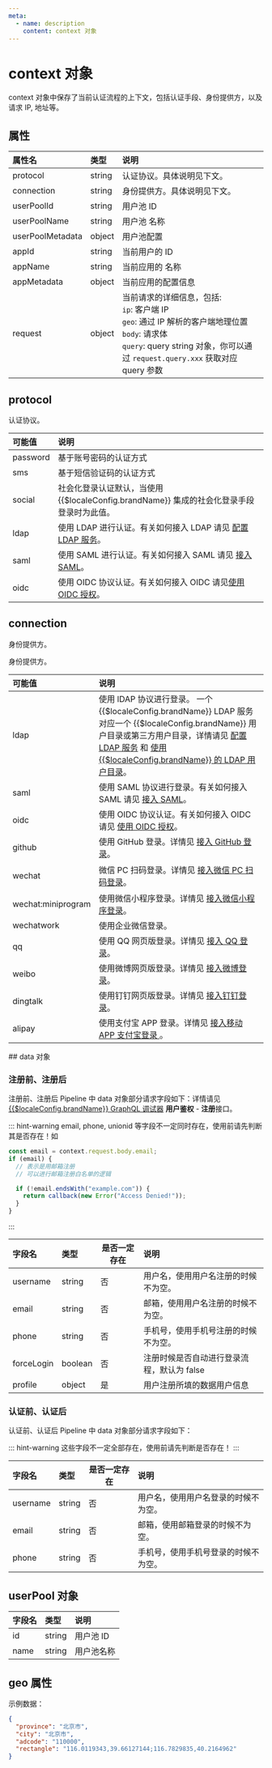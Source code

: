 ```yaml
---
meta:
  - name: description
    content: context 对象
---
```


# context 对象

<LastUpdated/>


context 对象中保存了当前认证流程的上下文，包括认证手段、身份提供方，以及请求 IP, 地址等。


## 属性

| 属性名           | 类型   | 说明                                                                                                        |
| :--------------- | :----- | :---------------------------------------------------------------------------------------------------------- |
| protocol         | string | 认证协议。具体说明见下文。                                                                                  |
| connection       | string | 身份提供方。具体说明见下文。                                                                                |  |
| userPoolId       | string | 用户池 ID                                                                                                   |
| userPoolName     | string | 用户池 名称                                                                                                 |
| userPoolMetadata | object | 用户池配置                                                                                                  |
| appId       | string | 当前用户的 ID                                                                                                   |
| appName     | string | 当前应用的 名称                                                                                                 |
| appMetadata | object | 当前应用的配置信息                                                                                                  |
| request          | object | 当前请求的详细信息，包括: <br> `ip`: 客户端 IP <br> `geo`: 通过 IP 解析的客户端地理位置 <br> `body`: 请求体 <br> `query`: query string 对象，你可以通过 `request.query.xxx` 获取对应 query 参数 |

## protocol

认证协议。

| 可能值   | 说明                                                                                                          |
| :------- | :------------------------------------------------------------------------------------------------------------ |
| password | 基于账号密码的认证方式                                                                                        |
| sms      | 基于短信验证码的认证方式                                                                                      |
| social   | 社会化登录认证默认，当使用 {{$localeConfig.brandName}} 集成的社会化登录手段登录时为此值。                                         |
| ldap     | 使用 LDAP 进行认证。有关如何接入 LDAP 请见 [配置 LDAP 服务](../../connections/ldap/)。              |
| saml     | 使用 SAML 进行认证。有关如何接入 SAML 请见 [接入 SAML](../../connections/saml/)。                      |
| oidc     | 使用 OIDC 协议认证。有关如何接入 OIDC 请见[使用 OIDC 授权](../../connections/oidc/)。 |

## connection

身份提供方。


身份提供方。

<table>
  <thead>
    <tr>
      <th style="text-align:left">可能值</th>
      <th style="text-align:left">说明</th>
    </tr>
  </thead>
  <tbody>
    <tr>
      <td style="text-align:left">ldap	</td>
      <td style="text-align:left">使用 lDAP 协议进行登录。 一个 {{$localeConfig.brandName}} LDAP 服务对应一个 {{$localeConfig.brandName}} 用户目录或第三方用户目录，详情请见
        <a
        href="../../connections/ldap/">配置 LDAP 服务</a> 和 <a href="../../guides/users/ldap-user-directory"> 使用 {{$localeConfig.brandName}} 的 LDAP 用户目录</a>。</td>
    </tr>
    <tr>
      <td style="text-align:left">saml</td>
      <td style="text-align:left">使用 SAML 协议进行登录。有关如何接入 SAML 请见 <a href="../../connections/saml/">接入 SAML</a>。</td>
    </tr>
    <tr>
      <td style="text-align:left">oidc</td>
      <td style="text-align:left">使用 OIDC 协议认证。有关如何接入 OIDC 请见 <a href="../../connections/oidc/">使用 OIDC 授权</a>。</td>
    </tr>
    <tr>
      <td style="text-align:left">github</td>
      <td style="text-align:left">使用 GitHub 登录。详情见
        <a
        href="../../connections/github/">接入 GitHub 登录</a>。</td>
    </tr>
    <tr>
      <td style="text-align:left">
        <p></p>
        <p>wechat</p>
      </td>
      <td style="text-align:left">微信 PC 扫码登录。详情见
        <a
        href="../../connections/wechat-pc/">接入微信 PC 扫码登录</a>。</td>
    </tr>
    <tr>
      <td style="text-align:left">wechat:miniprogram</td>
      <td style="text-align:left">使用微信小程序登录。详情见
        <a
        href="../../connections/wechat-miniprogram-qrconnect/">接入微信小程序登录</a>。</td>
    </tr>
    <tr>
      <td style="text-align:left">wechatwork</td>
      <td style="text-align:left">使用企业微信登录。</td>
    </tr>
    <tr>
      <td style="text-align:left">qq</td>
      <td style="text-align:left">使用 QQ 网页版登录。详情见
        <a
        href="../../connections/qq/">接入 QQ 登录</a>。</td>
    </tr>
    <tr>
      <td style="text-align:left">weibo</td>
      <td style="text-align:left">使用微博网页版登录。详情见
        <a
        href="../../connections/weibo/">接入微博登录</a>。</td>
    </tr>
    <tr>
      <td style="text-align:left">dingtalk</td>
      <td style="text-align:left">使用钉钉网页版登录。详情见
        <a
        href="../../connections/dingtalk/">接入钉钉登录</a>。</td>
    </tr>
    <tr>
      <td style="text-align:left">alipay</td>
      <td style="text-align:left">使用支付宝 APP 登录。详情见
        <a
        href="../../connections/alipay/">接入移动 APP 支付宝登录
      </a>。</td>
    </tr>
  </tbody>
</table>
## data 对象

### 注册前、注册后

注册前、注册后 Pipeline 中 data 对象部分请求字段如下：详情请见 [{{$localeConfig.brandName}} GraphQL 调试器](https://authing.cn/graphiql/) **用户鉴权** - **注册**接口。

::: hint-warning
email, phone, unionid 等字段不一定同时存在，使用前请先判断其是否存在！如

```js
const email = context.request.body.email;
if (email) {
  // 表示是用邮箱注册
  // 可以进行邮箱注册白名单的逻辑

  if (!email.endsWith("example.com")) {
    return callback(new Error("Access Denied!"));
  }
}
```

:::

| 字段名     | 类型    | 是否一定存在 | 说明                                       |
| :--------- | :------ | ------------ | :----------------------------------------- |
| username   | string  | 否           | 用户名，使用用户名注册的时候不为空。       |
| email      | string  | 否           | 邮箱，使用用户名注册的时候不为空。         |
| phone      | string  | 否           | 手机号，使用手机号注册的时候不为空。       |
| forceLogin | boolean | 否           | 注册时候是否自动进行登录流程，默认为 false |
| profile    | object  | 是           | 用户注册所填的数据用户信息                 |

### 认证前、认证后

认证前、认证后 Pipeline 中 data 对象部分请求字段如下：

::: hint-warning
这些字段不一定全部存在，使用前请先判断是否存在！
:::

| 字段名   | 类型   | 是否一定存在 | 说明                                 |
| :------- | :----- | ------------ | :----------------------------------- |
| username | string | 否           | 用户名，使用用户名登录的时候不为空。 |
| email    | string | 否           | 邮箱，使用邮箱登录的时候不为空。     |
| phone    | string | 否           | 手机号，使用手机号登录的时候不为空。 |

## userPool 对象

| 字段名 | 类型   | 说明       |
| :----- | :----- | :--------- |
| id     | string | 用户池 ID  |
| name   | string | 用户池名称 |

## geo 属性

示例数据：

```json
{
  "province": "北京市",
  "city": "北京市",
  "adcode": "110000",
  "rectangle": "116.0119343,39.66127144;116.7829835,40.2164962"
}
```

